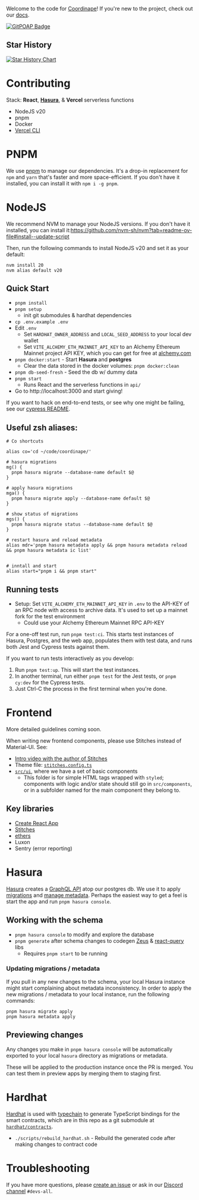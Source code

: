 Welcome to the code for [Coordinape](coordinape.com)! If you're new to the project, check out our [docs](https://docs.coordinape.com/).

[![GitPOAP Badge](https://public-api.gitpoap.io/v1/repo/coordinape/coordinape/badge)](https://www.gitpoap.io/gh/coordinape/coordinape)

## Star History

[![Star History Chart](https://api.star-history.com/svg?repos=coordinape/coordinape&type=Timeline)](https://star-history.com/#coordinape/coordinape&Timeline)

# Contributing

Stack: **React**, [**Hasura**](#hasura), & **Vercel** serverless functions

- NodeJS v20
- pnpm
- Docker
- [Vercel CLI](https://vercel.com/cli)

# PNPM

We use [pnpm](https://pnpm.io/) to manage our dependencies. It's a drop-in replacement for `npm` and `yarn` that's faster and more space-efficient. If you don't have it installed, you can install it with `npm i -g pnpm`.

# NodeJS

We recommend NVM to manage your NodeJS versions. If you don't have it installed, you can install it:https://github.com/nvm-sh/nvm?tab=readme-ov-file#install--update-script

Then, run the following commands to install NodeJS v20 and set it as your default:

```shell
nvm install 20
nvm alias default v20
```

## Quick Start

- `pnpm install`
- `pnpm setup`
  - init git submodules & hardhat dependencies
- `cp .env.example .env`
- Edit `.env`
  - Set `HARDHAT_OWNER_ADDRESS` and `LOCAL_SEED_ADDRESS` to your local dev wallet
  - Set `VITE_ALCHEMY_ETH_MAINNET_API_KEY` to an Alchemy Ethereum Mainnet project API KEY, which you can get for free at [alchemy.com](https://www.alchemy.com/)
- `pnpm docker:start` - Start **Hasura** and **postgres**
  - Clear the data stored in the docker volumes: `pnpm docker:clean`
- `pnpm db-seed-fresh` - Seed the db w/ dummy data
- `pnpm start`
  - Runs React and the serverless functions in `api/`
- Go to http://localhost:3000 and start giving!

If you want to hack on end-to-end tests, or see why one might be failing,
see our [cypress README](./cypress/README.md).

## Useful zsh aliases:

```
# Co shortcuts

alias co='cd ~/code/coordinape/'

# hasura migrations
mg() {
  pnpm hasura migrate --database-name default $@
}

# apply hasura migrations
mga() {
  pnpm hasura migrate apply --database-name default $@
}

# show status of migrations
mgs() {
  pnpm hasura migrate status --database-name default $@
}

# restart hasura and reload metadata
alias mdr='pnpm hasura metadata apply && pnpm hasura metadata reload && pnpm hasura metadata ic list'


# inntall and start
alias start="pnpm i && pnpm start"
```

## Running tests

- Setup: Set `VITE_ALCHEMY_ETH_MAINNET_API_KEY` in `.env` to the API-KEY of an RPC node with access to archive data. It's used to set up a mainnet fork for the test environment
  - Could use your Alchemy Ethereum Mainnet RPC API-KEY

For a one-off test run, run `pnpm test:ci`. This starts test instances of Hasura, Postgres, and the web app, populates them with test data, and runs both Jest and Cypress tests against them.

If you want to run tests interactively as you develop:

1. Run `pnpm test:up`. This will start the test instances.
2. In another terminal, run either `pnpm test` for the Jest tests, or `pnpm cy:dev` for the Cypress tests.
3. Just Ctrl-C the process in the first terminal when you're done.

# Frontend

More detailed guidelines coming soon.

When writing new frontend components, please use Stitches instead of Material-UI. See:

- [Intro video with the author of Stitches](https://www.youtube.com/watch?v=Gw28VgyKGkw)
- Theme file: [`stitches.config.ts`](https://github.com/coordinape/coordinape/blob/main/src/stitches.config.ts)
- [`src/ui`](https://github.com/coordinape/coordinape/tree/main/src/ui), where we have a set of basic components
  - This folder is for simple HTML tags wrapped with `styled`; components with logic and/or state should still go in `src/components`, or in a subfolder named for the main component they belong to.

## Key libraries

- [Create React App](https://github.com/facebook/create-react-app)
- [Stitches](https://stitches.dev/)
- [ethers](https://docs.ethers.io/)
- Luxon
- Sentry (error reporting)

# Hasura

[Hasura](https://hasura.io/) creates a
[GraphQL API](https://hasura.io/learn/graphql/hasura/data-modeling/2-try-user-queries/)
atop our postgres db. We use it to apply
[migrations](https://hasura.io/learn/graphql/hasura-advanced/migrations-metadata/2-migration-files/)
and
[manage metadata](https://hasura.io/learn/graphql/hasura-advanced/migrations-metadata/3-metadata/).
Perhaps the easiest way to get a feel is start the app and run `pnpm hasura console`.

## Working with the schema

- `pnpm hasura console` to modify and explore the database
- `pnpm generate` after schema changes to codegen [Zeus](https://github.com/graphql-editor/graphql-zeus) & [react-query](https://react-query.tanstack.com/) libs
  - Requires `pnpm start` to be running

### Updating migrations / metadata

If you pull in any new changes to the schema, your local Hasura instance might start complaining about metadata inconsistency.
In order to apply the new migrations / metadata to your local instance, run the following commands:

```shell
pnpm hasura migrate apply
pnpm hasura metadata apply
```

## Previewing changes

Any changes you make in `pnpm hasura console` will be automatically exported to your local `hasura` directory as migrations or metadata.

These will be applied to the production instance once the PR is merged. You can test them in preview apps by merging them to staging first.

# Hardhat

[Hardhat](https://hardhat.org/) is used with [typechain](https://github.com/dethcrypto/TypeChain) to generate TypeScript bindings for the smart contracts, which are in this repo as a git submodule at [`hardhat/contracts`](https://github.com/coordinape/coordinape/tree/main/hardhat/contracts).

- `./scripts/rebuild_hardhat.sh` - Rebuild the generated code after making changes to contract code

# Troubleshooting

If you have more questions, please [create an issue](https://github.com/coordinape/coordinape/issues/new/choose) or ask in our [Discord channel](https://discord.com/invite/gBPMAmQ48p) `#devs-all`.
